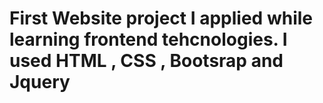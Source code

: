# First Website  project I applied while learning frontend tehcnologies. I used HTML , CSS , Bootsrap and Jquery
